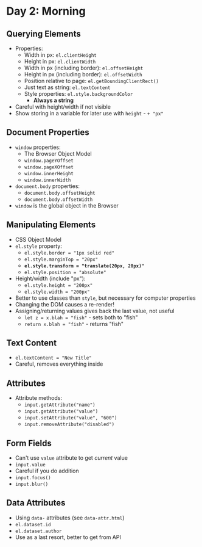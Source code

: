 # Day 2: Morning

## Querying Elements
- Properties:
    - Width in px: `el.clientHeight`
    - Height in px: `el.clientWidth`
    - Width in px (including border): `el.offsetHeight`
    - Height in px (including border): `el.offsetWidth`
    - Position relative to page: `el.getBoundingClientRect()`
    - Just text as string: `el.textContent`
    - Style properties: `el.style.backgroundColor`
        - **Always a string**
- Careful with height/width if not visible
- Show storing in a variable for later use with `height` - `+ "px"`

## Document Properties
- `window` properties:
    - The Browser Object Model
    - `window.pageYOffset`
    - `window.pageXOffset`
    - `window.innerHeight`
    - `window.innerWidth`
- `document.body` properties:
    - `document.body.offsetHeight`
    - `document.body.offsetWidth`
- `window` is the global object in the Browser

## Manipulating Elements
- CSS Object Model
- `el.style` property:
   - `el.style.border = "1px solid red"`
   - `el.style.marginTop = "20px"`
   - **`el.style.transform = "translate(20px, 20px)"`**
   - `el.style.position = "absolute"`
- Height/width (include "px"):
    - `el.style.height = "200px"`
    - `el.style.width = "200px"`
- Better to use classes than `style`, but necessary for computer properties
- Changing the DOM causes a re-render!
- Assigning/returning values gives back the last value, not useful
    - `let z = x.blah = "fish"` - sets both to "fish"
    - `return x.blah = "fish"` - returns "fish"

## Text Content
- `el.textContent = "New Title"`
- Careful, removes everything inside

## Attributes
- Attribute methods:
    - `input.getAttribute("name")`
    - `input.getAttribute("value")`
    - `input.setAttribute("value", "600")`
    - `input.removeAttribute("disabled")`

## Form Fields
- Can't use `value` attribute to get *current* value
- `input.value`
- Careful if you do addition
- `input.focus()`
- `input.blur()`

## Data Attributes
- Using `data-` attributes (see `data-attr.html`)
- `el.dataset.id`
- `el.dataset.author`
- Use as a last resort, better to get from API
